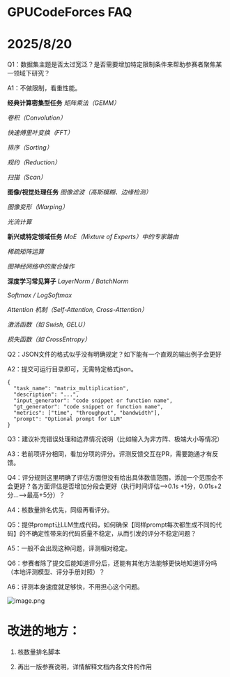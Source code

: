 # GPUCodeForces FAQ

# 2025/8/20

Q1：数据集主题是否太过宽泛？是否需要增加特定限制条件来帮助参赛者聚焦某一领域下研究？

A1：不做限制，看重性能。

**经典计算密集型任务** _矩阵乘法（GEMM）_

_卷积（Convolution）_

_快速傅里叶变换（FFT）_

_排序（Sorting）_

_规约（Reduction）_

_扫描（Scan）_

**图像/视觉处理任务** _图像滤波（高斯模糊、边缘检测）_

_图像变形（Warping）_

_光流计算_

**新兴或特定领域任务** _MoE（Mixture of Experts）中的专家路由_

_稀疏矩阵运算_

_图神经网络中的聚合操作_

**深度学习常见算子** _LayerNorm / BatchNorm_

_Softmax / LogSoftmax_

_Attention 机制（Self-Attention, Cross-Attention）_

_激活函数（如 Swish, GELU）_

_损失函数（如 CrossEntropy）_

Q2：JSON文件的格式似乎没有明确规定？如下能有一个直观的输出例子会更好

A2：提交可运行目录即可，无需特定格式json。

```plaintext
{
  "task_name": "matrix_multiplication",
  "description": "...",
  "input_generator": "code snippet or function name",
  "gt_generator": "code snippet or function name",
  "metrics": ["time", "throughput", "bandwidth"],
  "prompt": "Optional prompt for LLM"
}
```

Q3：建议补充错误处理和边界情况说明（比如输入为非方阵、极端大小等情况）

A3：若前项评分相同，看加分项的评分。评测反馈交互在PR，需要跑通才有反馈。

Q4：评分规则这里明确了评估方面但没有给出具体数值范围，添加一个范围会不会更好？各方面评估是否增加分段会更好（执行时间评估-->0.1s +1分，0.01s+2分...-->最高+5分）？

A4：核数量排名优先，同级再看评分。

Q5：提供prompt让LLM生成代码，如何确保【同样prompt每次都生成不同的代码】的不确定性带来的代码质量不稳定，从而引发的评分不稳定问题？

A5：一般不会出现这种问题，评测相对稳定。

Q6：参赛者除了提交后能知道评分后，还能有其他方法能够更快地知道评分吗（本地评测模型、评分手册对照）？

A6：评测本身速度就足够快，不用担心这个问题。

![image.png](https://alidocs.oss-cn-zhangjiakou.aliyuncs.com/res/mxPOG5zZDaNw2nKa/img/c7294652-8334-439b-911e-dfb3ea25145b.png)

# 改进的地方：

1.  核数量排名脚本
    
2.  再出一版参赛说明，详情解释文档内各文件的作用